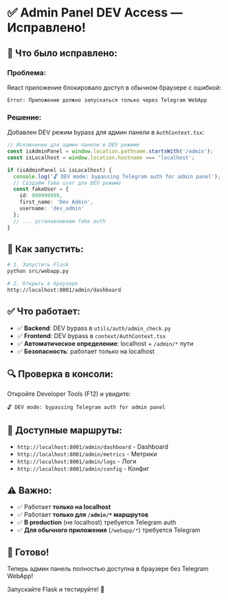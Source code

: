 # ✅ Admin Panel DEV Access — Исправлено!

## 🔧 Что было исправлено:

### Проблема:
React приложение блокировало доступ в обычном браузере с ошибкой:
```
Error: Приложение должно запускаться только через Telegram WebApp
```

### Решение:
Добавлен DEV режим bypass для админ панели в `AuthContext.tsx`:

```typescript
// Исключение для админ панели в DEV режиме
const isAdminPanel = window.location.pathname.startsWith('/admin');
const isLocalhost = window.location.hostname === 'localhost';

if (isAdminPanel && isLocalhost) {
  console.log('🔓 DEV mode: bypassing Telegram auth for admin panel');
  // Создаём fake user для DEV режима
  const fakeUser = {
    id: 999999999,
    first_name: 'Dev Admin',
    username: 'dev_admin'
  };
  // ... устанавливаем fake auth
}
```

## 🚀 Как запустить:

```bash
# 1. Запустить Flask
python src/webapp.py

# 2. Открыть в браузере
http://localhost:8001/admin/dashboard
```

## ✅ Что работает:

- ✅ **Backend**: DEV bypass в `utils/auth/admin_check.py`
- ✅ **Frontend**: DEV bypass в `context/AuthContext.tsx`
- ✅ **Автоматическое определение**: localhost + `/admin/*` пути
- ✅ **Безопасность**: работает только на localhost

## 🔍 Проверка в консоли:

Откройте Developer Tools (F12) и увидите:
```
🔓 DEV mode: bypassing Telegram auth for admin panel
```

## 🎯 Доступные маршруты:

- `http://localhost:8001/admin/dashboard` - Dashboard
- `http://localhost:8001/admin/metrics` - Метрики  
- `http://localhost:8001/admin/logs` - Логи
- `http://localhost:8001/admin/config` - Конфиг

## ⚠️ Важно:

- ✅ Работает **только на localhost**
- ✅ Работает **только для `/admin/*` маршрутов**
- ✅ **В production** (не localhost) требуется Telegram auth
- ✅ **Для обычного приложения** (`/webapp/*`) требуется Telegram

## 🎉 Готово!

Теперь админ панель полностью доступна в браузере без Telegram WebApp!

Запускайте Flask и тестируйте! 🚀

